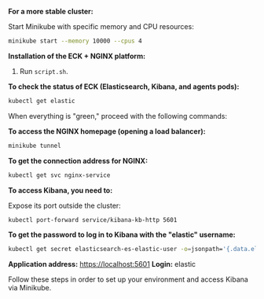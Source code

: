 **For a more stable cluster:**

Start Minikube with specific memory and CPU resources:

```bash
minikube start --memory 10000 --cpus 4
```

**Installation of the ECK + NGINX platform:**

1. Run `script.sh`.

**To check the status of ECK (Elasticsearch, Kibana, and agents pods):**

```bash
kubectl get elastic
```

When everything is "green," proceed with the following commands:

**To access the NGINX homepage (opening a load balancer):**

```bash
minikube tunnel
```

**To get the connection address for NGINX:**

```bash
kubectl get svc nginx-service
```

**To access Kibana, you need to:**

Expose its port outside the cluster:

```bash
kubectl port-forward service/kibana-kb-http 5601
```

**To get the password to log in to Kibana with the "elastic" username:**

```bash
kubectl get secret elasticsearch-es-elastic-user -o=jsonpath='{.data.elastic}' | base64 --decode; echo
```

**Application address:** [https://localhost:5601](https://localhost:5601)
**Login:** elastic

Follow these steps in order to set up your environment and access Kibana via Minikube.